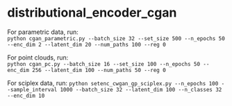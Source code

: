 # distributional_encoder_cgan

For parametric data, run:  
```python cgan_parametric.py --batch_size 32 --set_size 500 --n_epochs 50 --enc_dim 2 --latent_dim 20 --num_paths 100 --reg 0```

For point clouds, run:  
```python cgan_pc.py --batch_size 16 --set_size 100 --n_epochs 50 --enc_dim 256 --latent_dim 100 --num_paths 50 --reg 0```

For sciplex data, run:
```python setenc_cwgan_gp_sciplex.py --n_epochs 100 --sample_interval 1000 --batch_size 32 --latent_dim 100 --n_classes 32 --enc_dim 10```

